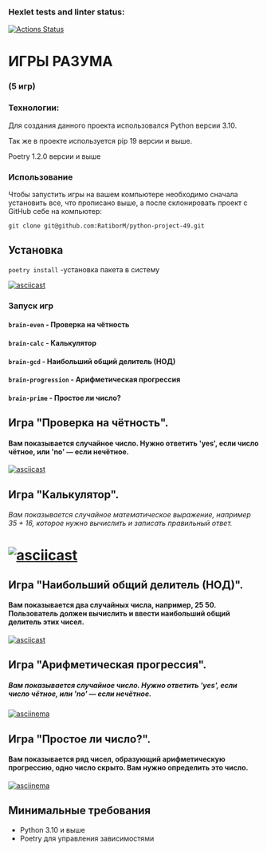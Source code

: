 ### Hexlet tests and linter status:
[![Actions Status](https://github.com/RatiborM/python-project-49/actions/workflows/hexlet-check.yml/badge.svg)](https://github.com/RatiborM/python-project-49/actions)

# ИГРЫ РАЗУМА
### (5 игр)

### Технологии:
Для создания данного проекта использовался Python версии 3.10.


Так же в проекте используется pip 19 версии и выше. 

Poetry 1.2.0 версии и выше


### Использование
Чтобы запустить игры на вашем компьютере необходимо сначала установить все, что прописано выше, а после склонировать проект с GitHub себе на компьютер:

`git clone git@github.com:RatiborM/python-project-49.git`

## Установка


`poetry install` -установка пакета в систему

[![asciicast](https://asciinema.org/a/vQpuX0QqHJf7CrfdrkZaMJ11T.svg)](https://asciinema.org/a/vQpuX0QqHJf7CrfdrkZaMJ11T)

### Запуск игр
#### `brain-even` - Проверка на чётность

#### `brain-calc`  - Калькулятор

#### `brain-gcd` - Наибольший общий делитель (НОД)

#### `brain-progression` - Арифметическая прогрессия

#### `brain-prime` - Простое ли число?

## Игра "Проверка на чётность".

#### Вам показывается случайное число. Нужно ответить 'yes', если число чётное, или 'no' — если нечётное.
[![asciicast](https://asciinema.org/a/Kgwp1AmxpxSFC6WWPILCzkdBa.svg)](https://asciinema.org/a/Kgwp1AmxpxSFC6WWPILCzkdBa)

## Игра "Калькулятор".

###### Вам показывается случайное математическое выражение, например 35 + 16, которое нужно вычислить и записать правильный ответ.

[![asciicast](  https://asciinema.org/a/7aJWKio4nQaP4KYR2eYwN9Vwc.svg)](  https://asciinema.org/a/7aJWKio4nQaP4KYR2eYwN9Vwc)
=======
## Игра "Наибольший общий делитель (НОД)".

#### Вам показывается два случайных числа, например, 25 50. Пользователь должен вычислить и ввести наибольший общий делитель этих чисел.

[![asciicast](https://asciinema.org/a/SH9nPQyPb8xxxOsMLqJGACLY7.svg)](https://asciinema.org/a/SH9nPQyPb8xxxOsMLqJGACLY7)

## Игра "Арифметическая прогрессия".

##### Вам показывается случайное число. Нужно ответить 'yes', если число чётное, или 'no' — если нечётное.
 [![asciinema](https://asciinema.org/a/Vx4H4RgUXZsJLV2dbKMIfgRmz.svg)](https://asciinema.org/a/Vx4H4RgUXZsJLV2dbKMIfgRmz)

## Игра "Простое ли число?".

#### Вам показывается ряд чисел, образующий арифметическую прогрессию, одно число скрыто. Вам нужно определить это число.
 [![asciinema](https://asciinema.org/a/IxYygm3T2UE2AoZYSn4eRT5DI.svg)](https://asciinema.org/a/IxYygm3T2UE2AoZYSn4eRT5DI)

## Минимальные требования
- Python 3.10 и выше
- Poetry для управления зависимостями